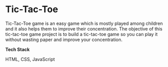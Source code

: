 # Tic-Tac-Toe


Tic-Tac-Toe game is an easy game which is mostly played among children and it also helps them to improve their concentration. The objective of this tic-tac-toe game project is to build a tic-tac-toe game so you can play it without wasting paper and improve your concentration.


**Tech Stack**

HTML, CSS, JavaScript
